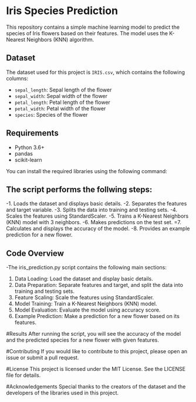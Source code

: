 # Iris Species Prediction

This repository contains a simple machine learning model to predict the species of Iris flowers based on their features. The model uses the K-Nearest Neighbors (KNN) algorithm.

## Dataset

The dataset used for this project is `IRIS.csv`, which contains the following columns:

- `sepal_length`: Sepal length of the flower
- `sepal_width`: Sepal width of the flower
- `petal_length`: Petal length of the flower
- `petal_width`: Petal width of the flower
- `species`: Species of the flower

## Requirements

- Python 3.6+
- pandas
- scikit-learn

You can install the required libraries using the following command:

## The script performs the follwing steps:
-1. Loads the dataset and displays basic details.
-2. Separates the features and target variable.
-3. Splits the data into training and testing sets.
-4. Scales the features using StandardScaler.
-5. Trains a K-Nearest Neighbors (KNN) model with 3 neighbors.
-6. Makes predictions on the test set.
=7. Calculates and displays the accuracy of the model.
-8. Provides an example prediction for a new flower.

## Code Overview
-The iris_prediction.py script contains the following main sections:

1. Data Loading: Load the dataset and display basic details.
2. Data Preparation: Separate features and target, and split the data into training and testing sets.
3. Feature Scaling: Scale the features using StandardScaler.
4. Model Training: Train a K-Nearest Neighbors (KNN) model.
5. Model Evaluation: Evaluate the model using accuracy score.
6. Example Prediction: Make a prediction for a new flower based on its features.

#Results
After running the script, you will see the accuracy of the model and the predicted species for a new flower with given features.

#Contributing
If you would like to contribute to this project, please open an issue or submit a pull request.

#License
This project is licensed under the MIT License. See the LICENSE file for details.

#Acknowledgements
Special thanks to the creators of the dataset and the developers of the libraries used in this project.
